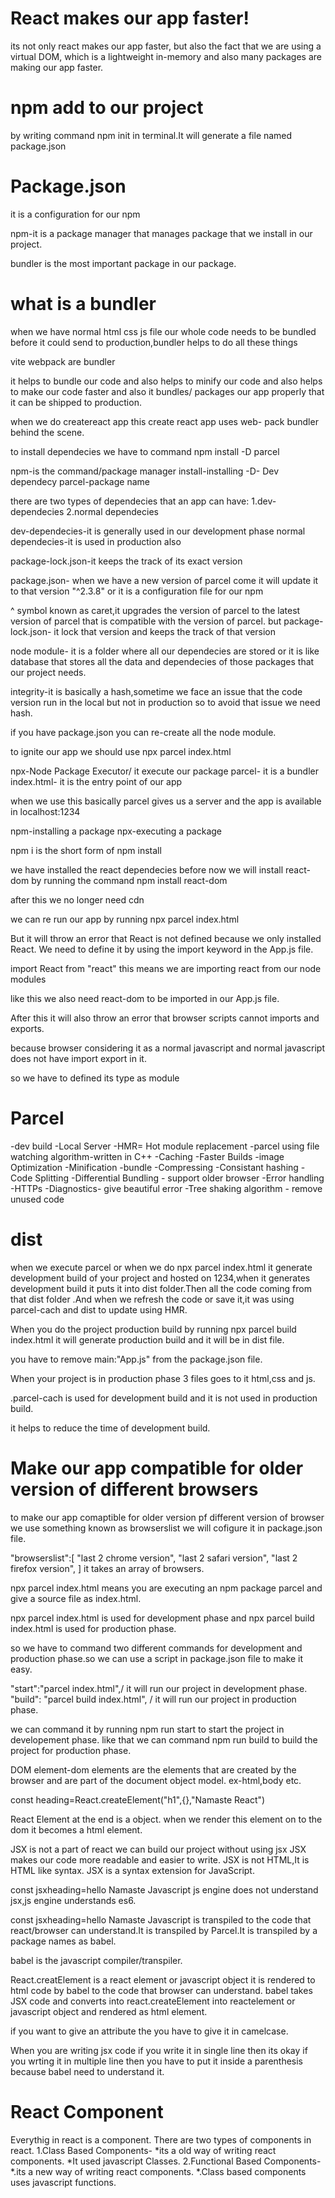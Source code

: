 # React makes our app faster!

its not only react makes our app faster, but also the fact that we are using a virtual DOM, which is a lightweight in-memory and also many packages are making our app faster.

# npm add to our project

by writing command npm init in terminal.It will generate a file named package.json


# Package.json

it is a configuration for our npm

npm-it is a package manager that manages package that we install in our project.

bundler is the most important package in our package.

# what is a bundler

when we have normal html css js file our whole code needs to be bundled before it could send to production,bundler helps to do all these things

vite webpack are bundler

it helps to bundle our code and also helps to minify our code and also helps to make our code faster and also it bundles/ packages our app properly that it can be shipped to production.

when we do createreact app this create react app uses web- pack bundler behind the scene.

to install dependecies we have to command npm install -D parcel

npm-is the command/package manager
install-installing 
-D- Dev dependecy
parcel-package name

there are two types of dependecies that an app can have:
1.dev-dependecies
2.normal dependecies

dev-dependecies-it is generally used in our development phase
normal dependecies-it is used in production also

package-lock.json-it keeps the track of its exact version

package.json- when we have a new version of parcel come it will update it to that version "^2.3.8" or it is a configuration file for our npm

^ symbol known as caret,it upgrades the version of parcel to the latest version of parcel that is compatible with the version of parcel.
but package-lock.json- it lock that version and keeps the track of that version

node module- it is a folder where all our dependecies are stored or it is like database that stores all the data and dependecies of those packages that our project needs.

integrity-it is basically a hash,sometime we face an issue that the code version  run in the local but not in production so to avoid that issue we need hash.


if you have package.json you can re-create all the node module.

to ignite our app we should use npx parcel index.html

npx-Node Package Executor/ it execute our package
parcel- it is a bundler
index.html- it is the entry point of our app

when we use this basically parcel gives us a server and the app is available in localhost:1234

npm-installing a package
npx-executing a  package

 npm i is the short form of npm install

 we have installed the react dependecies before now we will install react-dom by running the command npm install react-dom

 after this we no longer need cdn

 we can re run our app by running npx parcel index.html

But it will throw an error that React is not defined because we only installed React. We need to define it by using the import keyword in the App.js file.

import React from "react" this means we are importing react from our node modules

like this we also need react-dom to be imported in our App.js file.

After this it will also throw an error that browser scripts cannot imports and exports.

because browser considering it as a normal javascript and normal javascript does not have import export  in it.

so we have to defined its type as module
 
# Parcel

-dev build
-Local Server
-HMR= Hot module replacement
-parcel using file watching algorithm-written in C++
-Caching -Faster Builds
-image Optimization
-Minification
-bundle
-Compressing
-Consistant hashing
-Code Splitting
-Differential Bundling - support older browser
-Error handling
-HTTPs
-Diagnostics- give beautiful error
-Tree shaking algorithm - remove unused code

# dist
when we execute parcel or when we do npx parcel index.html it generate development build of your project and hosted on 1234,when it generates development build it puts it into dist folder.Then all the code coming from that dist folder .And when we refresh the code or save it,it was using parcel-cach and dist to update using HMR.

When you do the project production build by running npx parcel build index.html it will generate production build and it will be in dist file.

you have to remove main:"App.js" from the package.json file.

When your project is in production phase 3 files goes to it html,css and js.

.parcel-cach is used for development build and it is not used in production build.

it helps to reduce the time of development build.


# Make our app compatible for older version of different browsers

to make our app comaptible for older version pf different version of browser we use something known as browserslist
we will cofigure it in package.json file.

"browserslist":[
    "last 2 chrome version",
    "last 2 safari version",
    "last 2 firefox version",
]
it takes an array of browsers.


npx parcel index.html means you are executing an npm  package parcel and give a source file as index.html.


npx parcel index.html is used for development phase and npx parcel build index.html is used for production phase.

so we have to command two different commands for development and production phase.so we can use a script in package.json file to make it easy.

 "start":"parcel index.html",/ it will run our project in development phase.
"build": "parcel build index.html", / it will run our project in production phase.

we can command it by running npm run start to start the project in developement phase.
like that we can command npm run build to build the project for production phase.

DOM element-dom elements are the elements that are created by the browser and are part of the document object model.
ex-html,body etc.

<!-- React Element -->

const heading=React.createElement("h1",{},"Namaste React")

React Element at the end is a object.
when we render this element on to the dom it becomes a html element.

JSX is not a part of react
we can build our project without using jsx
JSX makes our code more readable and easier to write.
JSX is not HTML,It is HTML like syntax.
JSX is a syntax extension for JavaScript.

const jsxheading=<h>hello Namaste Javascript</h>
js engine does not understand jsx,js engine understands es6.

const jsxheading=<h>hello Namaste Javascript</h> is transpiled to the code that react/browser can understand.It is transpiled by Parcel.It is transpiled by a package names as babel.

babel is the javascript compiler/transpiler.

React.creatElement is a react element or javascript object it is rendered to html code by babel to the code that browser can understand.
babel takes JSX code and converts into react.createElement into reactelement or javascript object and rendered as html element.

if you want to give an attribute the you have to give it in camelcase.

When you are writing jsx code if you write it in single line then its okay if you wrting it in multiple line then you have to put it inside a parenthesis because babel need to understand it.


# React Component

Everythig in react is a component.
There are two types of components in react.
1.Class Based Components-
*its a old way of writing react components.
*It used javascript Classes.
2.Functional Based Components-
*.its a new way of writing react components.
*.Class based components uses javascript functions.






 